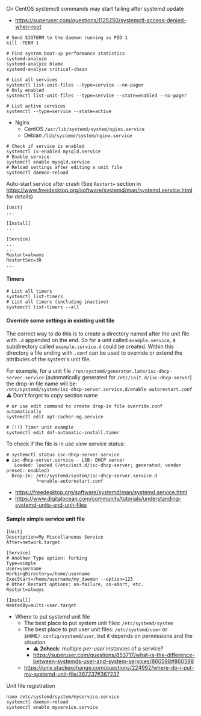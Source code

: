 On CentOS systemctl commands may start failing after systemd update
* https://superuser.com/questions/1125250/systemctl-access-denied-when-root
```shell
# Send SIGTERM to the daemon running as PID 1
kill -TERM 1
```

```shell
# Find system boot-up performance statistics
systemd-analyze
systemd-analyze blame
systemd-analyze critical-chain

# List all services
systemctl list-unit-files --type=service --no-pager
# Only enabled
systemctl list-unit-files --type=service --state=enabled --no-pager

# List active services
systemctl --type=service --state=active
```

* Nginx
    * CentOS `/usr/lib/systemd/system/nginx.service`
    * Debian `/lib/systemd/system/nginx.service`

```shell
# Check if service is enabled
systemctl is-enabled mysqld.service
# Enable service
systemctl enable mysqld.service
# Reload settings after editing a unit file
systemctl daemon-reload
```

Auto-start service after crash (See `Restart=` section in https://www.freedesktop.org/software/systemd/man/systemd.service.html for details)
```
[Unit]
...

[Install]
...

[Service]
...
...
Restart=always
RestartSec=30
...
```
#### Timers
```shell
# List all timers
systemctl list-timers
# List all timers (including inactive)
systemctl list-timers --all
```

#### Override some settings in existing unit file
The correct way to do this is to create a directory named after the unit file with `.d` appended on the end. So for a unit called `example.service`, a subdirectory called `example.service.d` could be created. Within this directory a file ending with `.conf` can be used to override or extend the attributes of the system's unit file.

For example, for a unit file `/run/systemd/generator.late/isc-dhcp-server.service` (automatically generated for `/etc/init.d/isc-dhcp-server`) the drop-in file name will be:<br>
`/etc/systemd/system/isc-dhcp-server.service.d/enable-autorestart.conf`<br>
:warning: Don't forget to copy section name
```shell
# or use edit command to create drop-in file override.conf automatically
systemctl edit apt-cacher-ng.service

# [!!] Timer unit example
systemctl edit dnf-automatic-install.timer
```

To check if the file is in use view service status:
```
# systemctl status isc-dhcp-server.service
● isc-dhcp-server.service - LSB: DHCP server
   Loaded: loaded (/etc/init.d/isc-dhcp-server; generated; vendor preset: enabled)
  Drop-In: /etc/systemd/system/isc-dhcp-server.service.d
           └─enable-autorestart.conf
```
* https://freedesktop.org/software/systemd/man/systemd.service.html
* https://www.digitalocean.com/community/tutorials/understanding-systemd-units-and-unit-files

#### Sample simple service unit file
```
[Unit]
Description=My Miscellaneous Service
After=network.target

[Service]
# Another Type option: forking
Type=simple
User=username
WorkingDirectory=/home/username
ExecStart=/home/username/my_daemon --option=123
# Other Restart options: on-failure, on-abort, etc.
Restart=always

[Install]
WantedBy=multi-user.target
```
* Where to put systemd unit file
    * The best place to put system unit files: `/etc/systemd/system`
    * The best place to put user unit files: `/etc/systemd/user` or `$HOME/.config/systemd/user`, but it depends on permissions and the situation
        * :warning: **2check**: multiple *per-user* instances of a service?
        * https://superuser.com/questions/853717/what-is-the-difference-between-systemds-user-and-system-services/860598#860598
    * https://unix.stackexchange.com/questions/224992/where-do-i-put-my-systemd-unit-file/367237#367237

Unit file registration
```shell
nano /etc/systemd/system/myservice.service
systemctl daemon-reload
systemctl enable myservice.service
```

